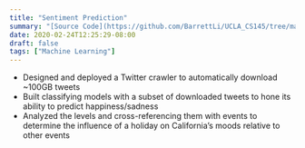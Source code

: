 ```yaml
---
title: "Sentiment Prediction"
summary: "[Source Code](https://github.com/BarrettLi/UCLA_CS145/tree/master/Project/10-Moodbusers) [App](https://sentiment-logistic.herokuapp.com/polls/)"
date: 2020-02-24T12:25:29-08:00
draft: false
tags: ["Machine Learning"]
---
```

* Designed and deployed a Twitter crawler to automatically download ~100GB tweets
* Built classifying models with a subset of downloaded tweets to hone its ability to predict happiness/sadness
* Analyzed the levels and cross-referencing them with events to determine the influence of a holiday on California’s moods relative to other events

